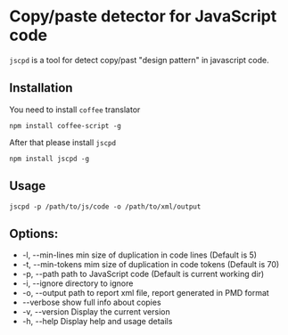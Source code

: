 Copy/paste detector for JavaScript code
=======================================

`jscpd` is a tool for detect copy/past "design pattern" in javascript code.

Installation
------------
You need to install `coffee` translator

    npm install coffee-script -g

After that please install `jscpd`

    npm install jscpd -g


Usage
-----

    jscpd -p /path/to/js/code -o /path/to/xml/output


Options:
--------
 - -l, --min-lines        min size of duplication in code lines (Default is 5)
 - -t, --min-tokens       mim size of duplication in code tokens (Default is 70)
 - -p, --path             path to JavaScript code (Default is current working dir)
 - -i, --ignore           directory to ignore
 - -o, --output           path to report xml file, report generated in PMD format
 - --verbose              show full info about copies
 - -v, --version          Display the current version
 - -h, --help             Display help and usage details